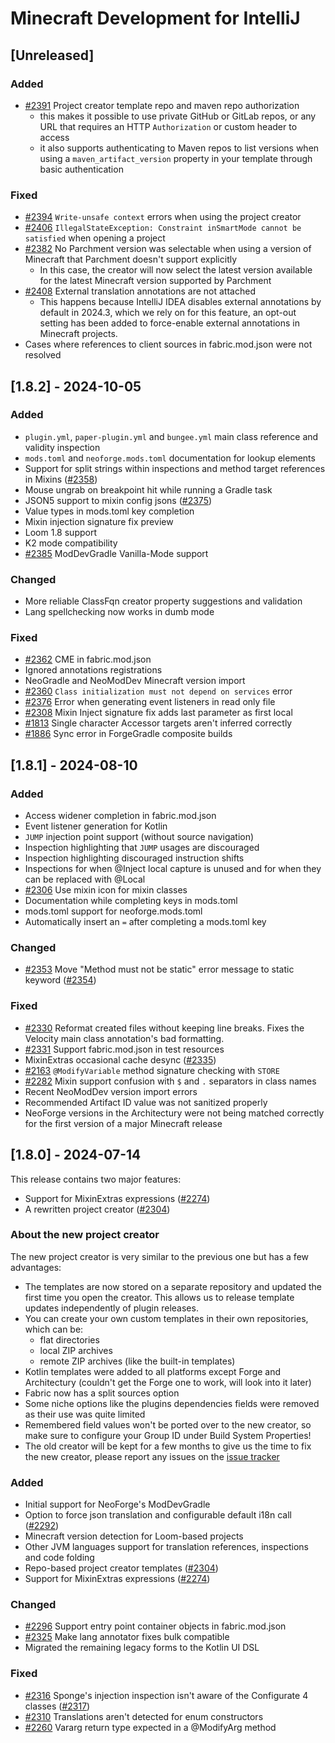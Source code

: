 # Minecraft Development for IntelliJ

## [Unreleased]

### Added

- [#2391](https://github.com/minecraft-dev/MinecraftDev/issues/2391) Project creator template repo and maven repo authorization
  - this makes it possible to use private GitHub or GitLab repos, or any URL that requires an HTTP `Authorization` or custom header to access
  - it also supports authenticating to Maven repos to list versions when using a `maven_artifact_version` property in your template through basic authentication

### Fixed

- [#2394](https://github.com/minecraft-dev/MinecraftDev/issues/2394) `Write-unsafe context` errors when using the project creator
- [#2406](https://github.com/minecraft-dev/MinecraftDev/issues/2406) `IllegalStateException: Constraint inSmartMode cannot be satisfied` when opening a project
- [#2382](https://github.com/minecraft-dev/MinecraftDev/issues/2382) No Parchment version was selectable when using a version of Minecraft that Parchment doesn't support explicitly
  - In this case, the creator will now select the latest version available for the latest Minecraft version supported by Parchment
- [#2408](https://github.com/minecraft-dev/MinecraftDev/issues/2408) External translation annotations are not attached
  - This happens because IntelliJ IDEA disables external annotations by default in 2024.3, which we rely on for this feature, an opt-out setting has been added to force-enable external annotations in Minecraft projects.
- Cases where references to client sources in fabric.mod.json were not resolved

## [1.8.2] - 2024-10-05

### Added

- `plugin.yml`, `paper-plugin.yml` and `bungee.yml` main class reference and validity inspection
- `mods.toml` and `neoforge.mods.toml` documentation for lookup elements
- Support for split strings within inspections and method target references in Mixins ([#2358](https://github.com/minecraft-dev/MinecraftDev/pull/2358))
- Mouse ungrab on breakpoint hit while running a Gradle task
- JSON5 support to mixin config jsons ([#2375](https://github.com/minecraft-dev/MinecraftDev/pull/2375))
- Value types in mods.toml key completion
- Mixin injection signature fix preview
- Loom 1.8 support
- K2 mode compatibility
- [#2385](https://github.com/minecraft-dev/MinecraftDev/issues/2385) ModDevGradle Vanilla-Mode support

### Changed

- More reliable ClassFqn creator property suggestions and validation
- Lang spellchecking now works in dumb mode

### Fixed

- [#2362](https://github.com/minecraft-dev/MinecraftDev/issues/2362) CME in fabric.mod.json
- Ignored annotations registrations
- NeoGradle and NeoModDev Minecraft version import
- [#2360](https://github.com/minecraft-dev/MinecraftDev/issues/2360) `Class initialization must not depend on services` error
- [#2376](https://github.com/minecraft-dev/MinecraftDev/issues/2376) Error when generating event listeners in read only file
- [#2308](https://github.com/minecraft-dev/MinecraftDev/issues/2308) Mixin Inject signature fix adds last parameter as first local
- [#1813](https://github.com/minecraft-dev/MinecraftDev/issues/1813) Single character Accessor targets aren't inferred correctly
- [#1886](https://github.com/minecraft-dev/MinecraftDev/issues/1886) Sync error in ForgeGradle composite builds

## [1.8.1] - 2024-08-10

### Added

- Access widener completion in fabric.mod.json
- Event listener generation for Kotlin
- `JUMP` injection point support (without source navigation)
- Inspection highlighting that `JUMP` usages are discouraged
- Inspection highlighting discouraged instruction shifts
- Inspections for when @Inject local capture is unused and for when they can be replaced with @Local
- [#2306](https://github.com/minecraft-dev/MinecraftDev/issues/2306) Use mixin icon for mixin classes
- Documentation while completing keys in mods.toml
- mods.toml support for neoforge.mods.toml
- Automatically insert an `=` after completing a mods.toml key

### Changed

- [#2353](https://github.com/minecraft-dev/MinecraftDev/issues/2353) Move "Method must not be static" error message to static keyword ([#2354](https://github.com/minecraft-dev/MinecraftDev/pull/2354))

### Fixed

- [#2330](https://github.com/minecraft-dev/MinecraftDev/issues/2330) Reformat created files without keeping line breaks. Fixes the Velocity main class annotation's bad formatting.
- [#2331](https://github.com/minecraft-dev/MinecraftDev/issues/2331) Support fabric.mod.json in test resources
- MixinExtras occasional cache desync ([#2335](https://github.com/minecraft-dev/MinecraftDev/pull/2335))
- [#2163](https://github.com/minecraft-dev/MinecraftDev/issues/2163) `@ModifyVariable` method signature checking with `STORE`
- [#2282](https://github.com/minecraft-dev/MinecraftDev/issues/2282) Mixin support confusion with `$` and `.` separators in class names
- Recent NeoModDev version import errors
- Recommended Artifact ID value was not sanitized properly
- NeoForge versions in the Architectury were not being matched correctly for the first version of a major Minecraft release

## [1.8.0] - 2024-07-14

This release contains two major features:
- Support for MixinExtras expressions ([#2274](https://github.com/minecraft-dev/MinecraftDev/pull/2274))
- A rewritten project creator ([#2304](https://github.com/minecraft-dev/MinecraftDev/pull/2304))

### About the new project creator

The new project creator is very similar to the previous one but has a few advantages:
- The templates are now stored on a separate repository and updated the first time you open the creator. This allows us to release template updates independently of plugin releases.
- You can create your own custom templates in their own repositories, which can be:
  - flat directories
  - local ZIP archives
  - remote ZIP archives (like the built-in templates)
- Kotlin templates were added to all platforms except Forge and Architectury (couldn't get the Forge one to work, will look into it later)
- Fabric now has a split sources option
- Some niche options like the plugins dependencies fields were removed as their use was quite limited
- Remembered field values won't be ported over to the new creator, so make sure to configure your Group ID under Build System Properties!
- The old creator will be kept for a few months to give us the time to fix the new creator, please report any issues on the [issue tracker](https://github.com/minecraft-dev/MinecraftDev/issues)

### Added

- Initial support for NeoForge's ModDevGradle
- Option to force json translation and configurable default i18n call ([#2292](https://github.com/minecraft-dev/MinecraftDev/pull/2292))
- Minecraft version detection for Loom-based projects
- Other JVM languages support for translation references, inspections and code folding
- Repo-based project creator templates ([#2304](https://github.com/minecraft-dev/MinecraftDev/pull/2304))
- Support for MixinExtras expressions ([#2274](https://github.com/minecraft-dev/MinecraftDev/pull/2274))

### Changed

- [#2296](https://github.com/minecraft-dev/MinecraftDev/issues/2296) Support entry point container objects in fabric.mod.json
- [#2325](https://github.com/minecraft-dev/MinecraftDev/issues/2325) Make lang annotator fixes bulk compatible
- Migrated the remaining legacy forms to the Kotlin UI DSL

### Fixed

- [#2316](https://github.com/minecraft-dev/MinecraftDev/issues/2316) Sponge's injection inspection isn't aware of the Configurate 4 classes ([#2317](https://github.com/minecraft-dev/MinecraftDev/pull/2317))
- [#2310](https://github.com/minecraft-dev/MinecraftDev/issues/2310) Translations aren't detected for enum constructors
- [#2260](https://github.com/minecraft-dev/MinecraftDev/issues/2260) Vararg return type expected in a @ModifyArg method
